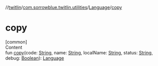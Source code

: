 //[twitlin](../../index.md)/[com.sorrowblue.twitlin.utilities](../index.md)/[Language](index.md)/[copy](copy.md)



# copy  
[common]  
Content  
fun [copy](copy.md)(code: [String](https://kotlinlang.org/api/latest/jvm/stdlib/kotlin/-string/index.html), name: [String](https://kotlinlang.org/api/latest/jvm/stdlib/kotlin/-string/index.html), localName: [String](https://kotlinlang.org/api/latest/jvm/stdlib/kotlin/-string/index.html), status: [String](https://kotlinlang.org/api/latest/jvm/stdlib/kotlin/-string/index.html), debug: [Boolean](https://kotlinlang.org/api/latest/jvm/stdlib/kotlin/-boolean/index.html)): [Language](index.md)  



